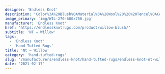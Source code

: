 ```yaml
---
designer: 'Endless Knot'
description: 'Color%3A%20Blush%0AMaterial%3A%20Wool%20%26%20Tencel%0ACollection%3A%20Hand-Tufted%20Collection'
image_primary: 'img/WIL-270-600x750.jpg'
manufacturer: 'Endless Knot'
href: 'https://endlessknotrugs.com/product/willow-blush/'
subtitle: 'NT – Willow'
tags:
  - 'Endless Knot'
  - 'Hand-Tufted Rugs'
title: 'Nt – Willow'
category: 'hand-tufted-rugs'
slug: '/manufacturers/endless-knot/hand-tufted-rugs/endless-knot-nt-willow'
date: '2021-02-17'
---
```

